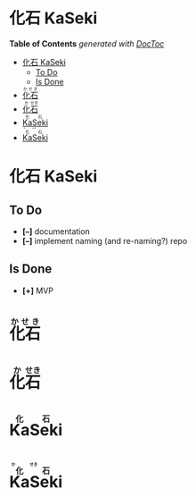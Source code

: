 

# 化石 KaSeki



<!-- START doctoc generated TOC please keep comment here to allow auto update -->
<!-- DON'T EDIT THIS SECTION, INSTEAD RE-RUN doctoc TO UPDATE -->
**Table of Contents**  *generated with [DocToc](https://github.com/thlorenz/doctoc)*

- [化石 KaSeki](#%E5%8C%96%E7%9F%B3-kaseki)
  - [To Do](#to-do)
  - [Is Done](#is-done)
- [<ruby>化石<rp>(</rp> <rt>かせき</rt><rp>)</rp></ruby>](#ruby%E5%8C%96%E7%9F%B3rprp-rt%E3%81%8B%E3%81%9B%E3%81%8Drtrprpruby)
- [<ruby>化<rp>(</rp><rt>か</rt><rp>)</rp></ruby><ruby>石<rp>(</rp><rt>せき</rt><rp>)</rp></ruby>](#ruby%E5%8C%96rprprt%E3%81%8Brtrprprubyruby%E7%9F%B3rprprt%E3%81%9B%E3%81%8Drtrprpruby)
- [<ruby>Ka<rp>(</rp><rt>化</rt><rp>)</rp></ruby><ruby>Seki<rp>(</rp> <rt>石</rt><rp>)</rp></ruby>](#rubykarprprt%E5%8C%96rtrprprubyrubysekirprp-rt%E7%9F%B3rtrprpruby)
- [<ruby>Ka<rp>(</rp><rt><ruby>化<rp>(</rp><rt>か</rt><rp>)</rp></rt><rp>)</rp></ruby><ruby>Seki<rp>(</rp><rt><ruby>石<rp>(</rp><rt>せき</rt><rp>)</rp></ruby></rt><rp>)</rp></ruby>](#rubykarprprtruby%E5%8C%96rprprt%E3%81%8Brtrprprtrprprubyrubysekirprprtruby%E7%9F%B3rprprt%E3%81%9B%E3%81%8Drtrprprubyrtrprpruby)

<!-- END doctoc generated TOC please keep comment here to allow auto update -->

# 化石 KaSeki


## To Do

* **[–]** documentation
* **[–]** implement naming (and re-naming?) repo

## Is Done

* **[+]** MVP


# <ruby>化石<rp>(</rp> <rt>かせき</rt><rp>)</rp></ruby>

# <ruby>化<rp>(</rp><rt>か</rt><rp>)</rp></ruby><ruby>石<rp>(</rp><rt>せき</rt><rp>)</rp></ruby>

# <ruby>Ka<rp>(</rp><rt>化</rt><rp>)</rp></ruby><ruby>Seki<rp>(</rp> <rt>石</rt><rp>)</rp></ruby>

# <ruby>Ka<rp>(</rp><rt><ruby>化<rp>(</rp><rt>か</rt><rp>)</rp></rt><rp>)</rp></ruby><ruby>Seki<rp>(</rp><rt><ruby>石<rp>(</rp><rt>せき</rt><rp>)</rp></ruby></rt><rp>)</rp></ruby>



